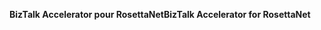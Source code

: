 <span data-ttu-id="89951-101">**BizTalk Accelerator pour RosettaNet**</span><span class="sxs-lookup"><span data-stu-id="89951-101">**BizTalk Accelerator for RosettaNet**</span></span>